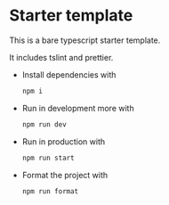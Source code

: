 # Starter template

This is a bare typescript starter template.

It includes tslint and prettier.

- Install dependencies with 
    ```bash
    npm i
    ```

- Run in development more with

    ```bash
    npm run dev
    ```
- Run in production with
    ```bash
    npm run start
    ```

- Format the project with
    ```bash
    npm run format
    ```